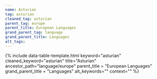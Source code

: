 ```yaml
---
name: Asturian
tag: asturian
cleaned_tag: asturian
parent_tag: europe
parent_title: European Languages
grand_parent_tag: language
grand_parent_title: Languages
alt_tags: 
---
```


{% include data-table-template.html 
  keyword="asturian" 
  cleaned_keyword="asturian" 
  title="Asturian"
  ancestor_path="language/europe" 
  parent_title = "European Languages"
  grand_parent_title = "Languages"
  alt_keywords=""
  context=""
%}

